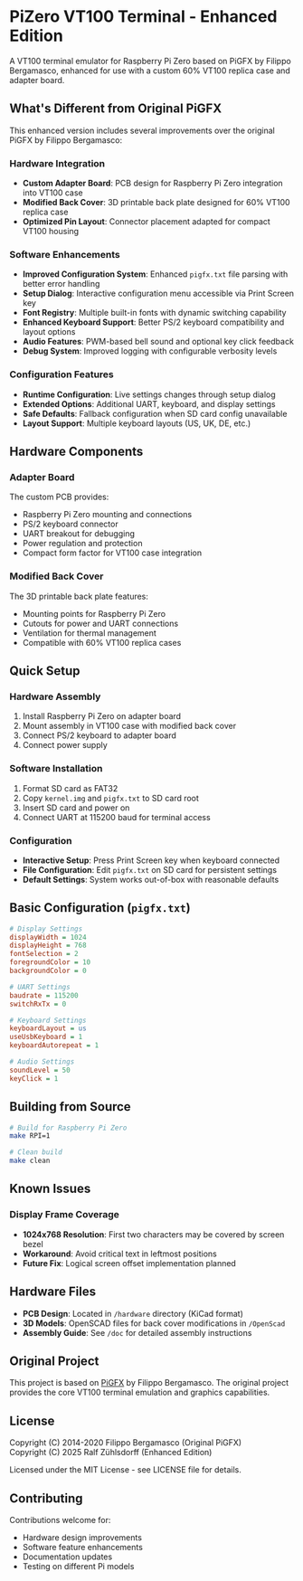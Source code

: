 # PiZero VT100 Terminal - Enhanced Edition

A VT100 terminal emulator for Raspberry Pi Zero based on PiGFX by Filippo Bergamasco, enhanced for use with a custom 60% VT100 replica case and adapter board.

## What's Different from Original PiGFX

This enhanced version includes several improvements over the original PiGFX by Filippo Bergamasco:

### Hardware Integration

- **Custom Adapter Board**: PCB design for Raspberry Pi Zero integration into VT100 case
- **Modified Back Cover**: 3D printable back plate designed for 60% VT100 replica case
- **Optimized Pin Layout**: Connector placement adapted for compact VT100 housing

### Software Enhancements

- **Improved Configuration System**: Enhanced `pigfx.txt` file parsing with better error handling
- **Setup Dialog**: Interactive configuration menu accessible via Print Screen key
- **Font Registry**: Multiple built-in fonts with dynamic switching capability
- **Enhanced Keyboard Support**: Better PS/2 keyboard compatibility and layout options
- **Audio Features**: PWM-based bell sound and optional key click feedback
- **Debug System**: Improved logging with configurable verbosity levels

### Configuration Features

- **Runtime Configuration**: Live settings changes through setup dialog
- **Extended Options**: Additional UART, keyboard, and display settings
- **Safe Defaults**: Fallback configuration when SD card config unavailable
- **Layout Support**: Multiple keyboard layouts (US, UK, DE, etc.)

## Hardware Components

### Adapter Board

The custom PCB provides:

- Raspberry Pi Zero mounting and connections
- PS/2 keyboard connector
- UART breakout for debugging
- Power regulation and protection
- Compact form factor for VT100 case integration

### Modified Back Cover

The 3D printable back plate features:

- Mounting points for Raspberry Pi Zero
- Cutouts for power and UART connections
- Ventilation for thermal management
- Compatible with 60% VT100 replica cases

## Quick Setup

### Hardware Assembly

1. Install Raspberry Pi Zero on adapter board
2. Mount assembly in VT100 case with modified back cover
3. Connect PS/2 keyboard to adapter board
4. Connect power supply

### Software Installation

1. Format SD card as FAT32
2. Copy `kernel.img` and `pigfx.txt` to SD card root
3. Insert SD card and power on
4. Connect UART at 115200 baud for terminal access

### Configuration

- **Interactive Setup**: Press Print Screen key when keyboard connected
- **File Configuration**: Edit `pigfx.txt` on SD card for persistent settings
- **Default Settings**: System works out-of-box with reasonable defaults

## Basic Configuration (`pigfx.txt`)

```ini
# Display Settings
displayWidth = 1024
displayHeight = 768
fontSelection = 2
foregroundColor = 10
backgroundColor = 0

# UART Settings
baudrate = 115200
switchRxTx = 0

# Keyboard Settings
keyboardLayout = us
useUsbKeyboard = 1
keyboardAutorepeat = 1

# Audio Settings
soundLevel = 50
keyClick = 1
```

## Building from Source

```bash
# Build for Raspberry Pi Zero
make RPI=1

# Clean build
make clean
```

## Known Issues

### Display Frame Coverage

- **1024x768 Resolution**: First two characters may be covered by screen bezel
- **Workaround**: Avoid critical text in leftmost positions
- **Future Fix**: Logical screen offset implementation planned

## Hardware Files

- **PCB Design**: Located in `/hardware` directory (KiCad format)
- **3D Models**: OpenSCAD files for back cover modifications in `/OpenScad`
- **Assembly Guide**: See `/doc` for detailed assembly instructions

## Original Project

This project is based on [PiGFX](https://github.com/fbergama/pigfx) by Filippo Bergamasco.
The original project provides the core VT100 terminal emulation and graphics capabilities.

## License

Copyright (C) 2014-2020 Filippo Bergamasco (Original PiGFX)  
Copyright (C) 2025 Ralf Zühlsdorff (Enhanced Edition)

Licensed under the MIT License - see LICENSE file for details.

## Contributing

Contributions welcome for:

- Hardware design improvements
- Software feature enhancements  
- Documentation updates
- Testing on different Pi models
